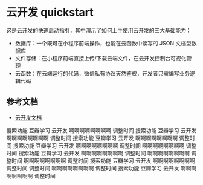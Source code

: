 # 云开发 quickstart

这是云开发的快速启动指引，其中演示了如何上手使用云开发的三大基础能力：

- 数据库：一个既可在小程序前端操作，也能在云函数中读写的 JSON 文档型数据库
- 文件存储：在小程序前端直接上传/下载云端文件，在云开发控制台可视化管理
- 云函数：在云端运行的代码，微信私有协议天然鉴权，开发者只需编写业务逻辑代码

## 参考文档

- [云开发文档](https://developers.weixin.qq.com/miniprogram/dev/wxcloud/basis/getting-started.html)

搜索功能
豆瓣学习
云开发
啊啊啊啊啊啊啊啊
调整时间
搜索功能
豆瓣学习
云开发
啊啊啊啊啊啊啊啊
调整时间
搜索功能
豆瓣学习
云开发
啊啊啊啊啊啊啊啊
调整时间
搜索功能
豆瓣学习
云开发
啊啊啊啊啊啊啊啊
调整时间
啊啊啊啊啊啊啊啊
调整时间
搜索功能
豆瓣学习
云开发
啊啊啊啊啊啊啊啊
调整时间
啊啊啊啊啊啊啊啊
调整时间
啊啊啊啊啊啊啊啊
调整时间
搜索功能
豆瓣学习
云开发
啊啊啊啊啊啊啊啊
调整时间
调整时间
啊啊啊啊啊啊啊啊
调整时间
搜索功能
豆瓣学习
云开发
啊啊啊啊啊啊啊啊
调整时间


